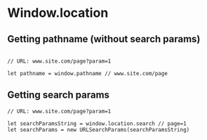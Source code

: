 # Window.location

## Getting pathname (without search params)

```

// URL: www.site.com/page?param=1  

let pathname = window.pathname // www.site.com/page

```

## Getting search params

```
// URL: www.site.com/page?param=1  

let searchParamsString = window.location.search // page=1  
let searchParams = new URLSearchParams(searchParamsString)
